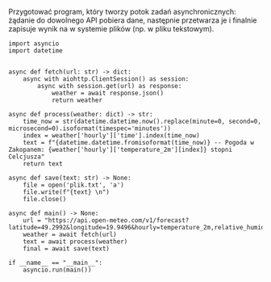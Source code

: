 Przygotować program, który tworzy potok zadań asynchronicznych: żądanie do dowolnego API pobiera dane, następnie przetwarza je i finalnie zapisuje wynik na w systemie plików (np. w pliku tekstowym).
```Pythonimport aiohttp
import asyncio
import datetime


async def fetch(url: str) -> dict:
    async with aiohttp.ClientSession() as session:
        async with session.get(url) as response:
            weather = await response.json()
            return weather

async def process(weather: dict) -> str:
    time_now = str(datetime.datetime.now().replace(minute=0, second=0, microsecond=0).isoformat(timespec='minutes'))
    index = weather['hourly']['time'].index(time_now)
    text = f"{datetime.datetime.fromisoformat(time_now)} -- Pogoda w Zakopanem: {weather['hourly']['temperature_2m'][index]} stopni Celcjusza"
    return text

async def save(text: str) -> None:
    file = open('plik.txt', 'a')
    file.write(f"{text} \n")
    file.close()

async def main() -> None:
    url = "https://api.open-meteo.com/v1/forecast?latitude=49.2992&longitude=19.9496&hourly=temperature_2m,relative_humidity_2m,wind_speed_10m"
    weather = await fetch(url)
    text = await process(weather)
    final = await save(text)

if __name__ == "__main__":
    asyncio.run(main())
```

